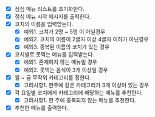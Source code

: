 - [x] 점심 메뉴 리스트를 초기화한다.
- [x] 점심 메뉴 시작 메시지를 출력한다.
- [x] 코치의 이름을 입력받는다.
    - [x] 예외1. 코치가 2명 ~ 5명 이 아닐경우
    - [x] 예외2. 코치의 이름이 2글자 이상 4글자 이하가 아닌경우
    - [x] 예외3. 중복된 이름의 코치가 있는 경우
- [x] 코치별로 못먹는 메뉴를 입력받는다.
    - [x] 예외1. 존재하지 않는 메뉴일 경우
    - [x] 예외2. 못먹는 음식이 3개 이상일 경우
- [x] 월 ~ 금 무작위 카테고리를 정한다.
    - [x] 고려사항1. 한주에 같은 카테고리가 3개 이상이 있는 경우
- [x] 각 요일별 코치에게 카테고리에 해당하는 메뉴를 추천한다.
    - [x] 고려사항1. 한 주에 중복되지 않는 메뉴를 추천한다.
- [x] 추천한 메뉴를 출력한다.
